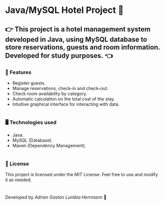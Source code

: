 # Java/MySQL Hotel Project 🏨

## 👉 This project is a hotel management system developed in Java, using MySQL database to store reservations, guests and room information. Developed for study purposes. 👈


### 📌 Features
- Register guests.
- Manage reservations, check-in and check-out.
- Check room availability by category.
- Automatic calculation on the total cost of the stay.
- Intuitive graphical interface for interacting with data.
  
#
### 🖥 Technologies used 
- Java.
- MySQL (Database).
- Maven (Dependency Management).

#
### 📜 License
This project is licensed under the MIT License. Feel free to use and modify it as needed.

#
Developed by *Adrian Gaston Lumbia Herrmann* 🚀
